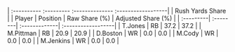 | :---------- :--------- :-------------- :------------------|
|                      Rush Yards Share                     |
| Player    | Position | Raw Share (%) | Adjusted Share (%) |
| :---------| :--------| :-------------| :------------------|
| T.Jones   | RB       | 37.2          | 37.2               |
| M.Pittman | RB       | 20.9          | 20.9               |
| D.Boston  | WR       | 0.0           | 0.0                |
| M.Cody    | WR       | 0.0           | 0.0                |
| M.Jenkins | WR       | 0.0           | 0.0                |